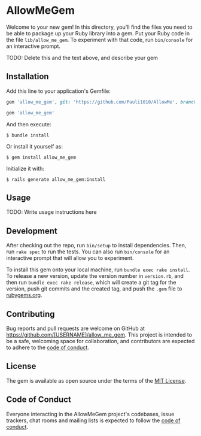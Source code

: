 # AllowMeGem

Welcome to your new gem! In this directory, you'll find the files you need to be able to package up your Ruby library into a gem. Put your Ruby code in the file `lib/allow_me_gem`. To experiment with that code, run `bin/console` for an interactive prompt.

TODO: Delete this and the text above, and describe your gem

## Installation

Add this line to your application's Gemfile:
```ruby
gem 'allow_me_gem', git: 'https://github.com/Pauli1010/AllowMe', branch: 'main'
```


```ruby
gem 'allow_me_gem'
```

And then execute:

    $ bundle install

Or install it yourself as:

    $ gem install allow_me_gem

Initialize it with:
    
    $ rails generate allow_me_gem:install


## Usage

TODO: Write usage instructions here

## Development

After checking out the repo, run `bin/setup` to install dependencies. Then, run `rake spec` to run the tests. You can also run `bin/console` for an interactive prompt that will allow you to experiment.

To install this gem onto your local machine, run `bundle exec rake install`. To release a new version, update the version number in `version.rb`, and then run `bundle exec rake release`, which will create a git tag for the version, push git commits and the created tag, and push the `.gem` file to [rubygems.org](https://rubygems.org).

## Contributing

Bug reports and pull requests are welcome on GitHub at https://github.com/[USERNAME]/allow_me_gem. This project is intended to be a safe, welcoming space for collaboration, and contributors are expected to adhere to the [code of conduct](https://github.com/[USERNAME]/allow_me_gem/blob/main/CODE_OF_CONDUCT.md).

## License

The gem is available as open source under the terms of the [MIT License](https://opensource.org/licenses/MIT).

## Code of Conduct

Everyone interacting in the AllowMeGem project's codebases, issue trackers, chat rooms and mailing lists is expected to follow the [code of conduct](https://github.com/[USERNAME]/allow_me_gem/blob/main/CODE_OF_CONDUCT.md).
